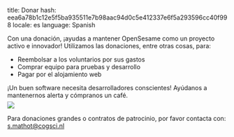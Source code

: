 title: Donar
hash: eea6a78b1c12e5f5ba935511e7b98aac94d0c5e412337e6f5a293596cc40f998
locale: es
language: Spanish

Con una donación, ¡ayudas a mantener OpenSesame como un proyecto activo e innovador! Utilizamos las donaciones, entre otras cosas, para:

- Reembolsar a los voluntarios por sus gastos
- Comprar equipo para pruebas y desarrollo
- Pagar por el alojamiento web

¡Un buen software necesita desarrolladores conscientes! Ayúdanos a mantenernos alerta y cómpranos un café.

<div class='cogsci-coffee'>
<a href="https://www.buymeacoffee.com/cogsci">
<img style="max-width:192px; margin-top: -8px;" src="https://img.buymeacoffee.com/button-api/?text=¡Cómpranos un café!&emoji=&slug=cogsci&button_colour=FFDD00&font_colour=000000&font_family=Cookie&outline_colour=000000&coffee_colour=ffffff">
</a>
</div>

Para donaciones grandes o contratos de patrocinio, por favor contacta con: <s.mathot@cogsci.nl>